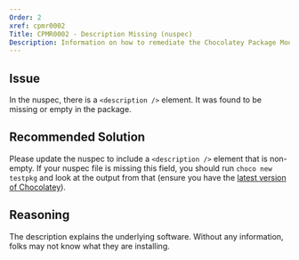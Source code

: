 ```yaml
---
Order: 2
xref: cpmr0002
Title: CPMR0002 - Description Missing (nuspec)
Description: Information on how to remediate the Chocolatey Package Moderation Rule 0002
---
```


## Issue
In the nuspec, there is a `<description />` element. It was found to be missing or empty in the package.

## Recommended Solution

Please update the nuspec to include a `<description />` element that is non-empty. If your nuspec file is missing this field, you should run `choco new testpkg` and look at the output from that (ensure you have the [latest version of Chocolatey](https://chocolatey.org/packages?q=id%3Achocolatey)).

## Reasoning

The description explains the underlying software. Without any information, folks may not know what they are installing.